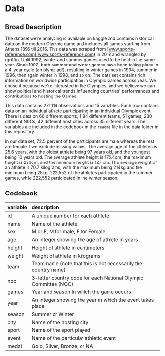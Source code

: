 # Data

## Broad Description

The dataset we’re analyzing is available on kaggle and  contains historical data on the modern Olympic game and includes all games starting from Athens 1896 till 2016. This data was scraped from [www.sports-reference.com](www.sports-reference.com) in 2018 and wrangled by rgriffin. Until 1992, winter and summer games used to be held in the same year. Since 1992, both summer and winter games have been taking place in a 4-year cycle (an olympiad!), resulting in winter games in 1994, summer in 1996, then again winter in 1998, and so on. The data set contains rich information on worldwide participation in Olympic Games across yeas. We chose it because we're interested in the Olympics, and we believe we can show political and historical trends influencing countries' performances and contributions to hosting the Games.

This data contains 271,116 observations and 15 variables. Each row contains data on an individual athlete participating in an individual Olympic event. There is data on 66 different sports, 1184 different teams, 51 games, 230 different NOCs, 42 different host cities across 35 different years. The variables are included in the codebook in the `readme` file in the data folder in this repository.

In our data set, 72.5 percent of the participants are male whereas the rest are female if we exclude missing values. The average age of the athletes is 25.6 years, with the oldest athlete being 97 years old, and the youngest being 10 years old. The average athlete height is 175.4cm, the maximum height is 226cm, and the minimum height is 127 cm. The average weight of an athlete is 70.7 kilograms, with the maximum being 214kg and the minimum being 25kg. 222,552 of the athletes participated in the summer games, while 222,552 participated in the winter season.

## Codebook

|variable         |description |
|:----------------|:-----------|
|id               | A unique number for each athlete |
|name             | Name of the athlete |
|sex              | M or F, M for male, F for Female |
|age              | An integer showing the age of athlete in years |
|height           | Height of athlete in centimeters |
|weight           | Weight of athlete in kilograms |
|team             | Team name (note that this is not necessarily the country name) |
|noc              | 3-letter country code for each National Olympic Committee (NOC) |
|games            | Year and season in which the game occurs |
|year             | An integer showing the year in which the event takes place |
|season           | Summer or Winter |
|city             | Name of the hosting city |
|sport            | Name of the sport played |
|event            | Name of the particular athletic event |
|medal            | Gold, Silver, Bronze, or NA |
